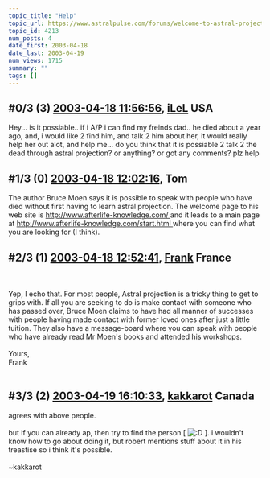 ```yaml
---
topic_title: "Help"
topic_url: https://www.astralpulse.com/forums/welcome-to-astral-projection-experiences!/help-4213
topic_id: 4213
num_posts: 4
date_first: 2003-04-18
date_last: 2003-04-19
num_views: 1715
summary: ""
tags: []
---
```


## \#0/3 (3) [2003-04-18 11:56:56](https://www.astralpulse.com/forums/index.php?msg=119922), [iLeL](https://www.astralpulse.com/forums/profile/?u=1994) USA ##
<section>
Hey... is it possiable.. if i A/P i can find my freinds dad.. he died about a year ago, and, i would like 2 find him, and talk 2 him about her, it would really help her out alot, and help me... do you think that it is possiable 2 talk 2 the dead through astral projection? or anything? or got any comments? plz help
</section>

## \#1/3 (0) [2003-04-18 12:02:16](https://www.astralpulse.com/forums/index.php?msg=28415), Tom  ##
<section>
The author Bruce Moen says it is possible to speak with people who have died without first having to learn astral projection. The welcome page to his web site is
<a class="bbc_link" href="http://www.afterlife-knowledge.com/" rel="noopener" target="_blank">
 http://www.afterlife-knowledge.com/
</a>
and it leads to a main page at
<a class="bbc_link" href="http://www.afterlife-knowledge.com/start.html" rel="noopener" target="_blank">
 http://www.afterlife-knowledge.com/start.html
</a>
where you can find what you are looking for (I think).
</section>

## \#2/3 (1) [2003-04-18 12:52:41](https://www.astralpulse.com/forums/index.php?msg=28417), [Frank](https://www.astralpulse.com/forums/profile/?u=359) France ##
<section>
<br>
<br>
Yep, I echo that. For most people, Astral projection is a tricky thing to get to grips with. If all you are seeking to do is make contact with someone who has passed over, Bruce Moen claims to have had all manner of successes with people having made contact with former loved ones after just a little tuition. They also have a message-board where you can speak with people who have already read Mr Moen's books and attended his workshops.
<br>
<br>
Yours,
<br>
Frank
<br>
<br>
</section>

## \#3/3 (2) [2003-04-19 16:10:33](https://www.astralpulse.com/forums/index.php?msg=28490), [kakkarot](https://www.astralpulse.com/forums/profile/?u=541) Canada ##
<section>
agrees with above people.
<br>
<br>
but if you can already ap, then try to find the person [
<img alt=":D" class="smiley" src="https://www.astralpulse.com/forums/Smileys/fugue/cheesy.png" title="Cheesy"/>
]. i wouldn't know how to go about doing it, but robert mentions stuff about it in his treastise so i think it's possible.
<br>
<br>
~kakkarot
</section>